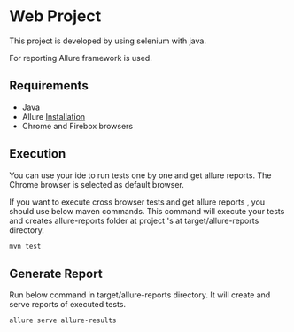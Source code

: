# Web Project

This project is developed by using selenium with java. 

For reporting Allure framework is used.

## Requirements
- Java 
- Allure [Installation]
- Chrome and Firebox browsers
## Execution

You can use your ide to run tests one by one and get allure reports. The Chrome browser is selected as default browser.

If you want to execute cross browser tests and get allure reports
, you should use below maven commands. This command will execute your tests and creates allure-reports folder at project
's at target/allure-reports directory.

```bash
mvn test
```

## Generate Report

Run below command in target/allure-reports directory. It will create and serve reports of executed tests.

```bash
allure serve allure-results
```


[Installation]: <https://docs.qameta.io/allure/#_installing_a_commandline>